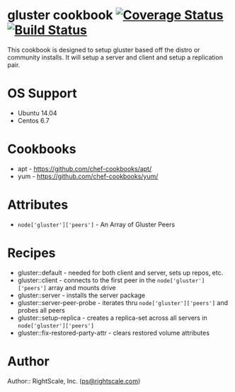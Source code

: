 # gluster cookbook [![Coverage Status](https://coveralls.io/repos/RightScale-Services-Cookbooks/gluster/badge.svg?branch=master)](https://coveralls.io/r/RightScale-Services-Cookbooks/gluster?branch=master) [![Build Status](https://travis-ci.org/RightScale-Services-Cookbooks/gluster.svg?branch=master)](https://travis-ci.org/RightScale-Services-Cookbooks/gluster)
This cookbook is designed to setup gluster based off the distro or community
installs. It will setup a server and client and setup a replication pair.

# OS Support
* Ubuntu 14.04
* Centos 6.7

# Cookbooks
* apt - https://github.com/chef-cookbooks/apt/
* yum - https://github.com/chef-cookbooks/yum/

# Attributes
* `node['gluster']['peers']` - An Array of Gluster Peers

# Recipes
* gluster::default - needed for both client and server, sets up repos, etc.
* gluster::client - connects to the first peer in the `node['gluster']['peers']` array and mounts drive
* gluster::server - installs the server package
* gluster::server-peer-probe - iterates thru `node['gluster']['peers']` and probes all peers
* gluster::setup-replica - creates a replica-set across all servers in `node['gluster']['peers']`
* gluster::fix-restored-party-attr - clears restored volume attributes

# Author
Author:: RightScale, Inc. (<ps@rightscale.com>)
